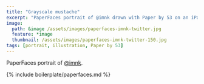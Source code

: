```yaml
---
title: "Grayscale mustache"
excerpt: "PaperFaces portrait of @imnk drawn with Paper by 53 on an iPad."
image: 
  path: &image /assets/images/paperfaces-imnk-twitter.jpg 
  feature: *image
  thumbnail: /assets/images/paperfaces-imnk-twitter-150.jpg
tags: [portrait, illustration, Paper by 53]
---
```


PaperFaces portrait of [@imnk](http://twitter.com/imnk).

{% include boilerplate/paperfaces.md %}
